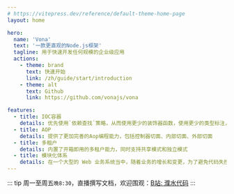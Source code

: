 ```yaml
---
# https://vitepress.dev/reference/default-theme-home-page
layout: home

hero:
  name: 'Vona'
  text: '一款更直观的Node.js框架'
  tagline: 用于快速开发任何规模的企业级应用
  actions:
    - theme: brand
      text: 快速开始
      link: /zh/guide/start/introduction
    - theme: alt
      text: Github
      link: https://github.com/vonajs/vona

features:
  - title: IOC容器
    details: 优先使用`依赖查找`策略，从而使用更少的装饰器函数，使用更少的类型标注，从而让IOC容器更加简洁、直观
  - title: AOP
    details: 提供了更加完善的Aop编程能力，包括控制器切面、内部切面、外部切面
  - title: 多租户
    details: 内置了开箱即用的多租户能力，同时支持共享模式和独立模式
  - title: 模块化体系
    details: 在一个大型的 Web 业务系统当中，随着业务的增长和变更，为了避免代码失控，有必要将系统拆分为一个个相对独立的模块
---
```


::: tip
周一至周五`晚8:30`，直播撰写文档，欢迎围观：[B站: 濮水代码](https://space.bilibili.com/454737998)
:::